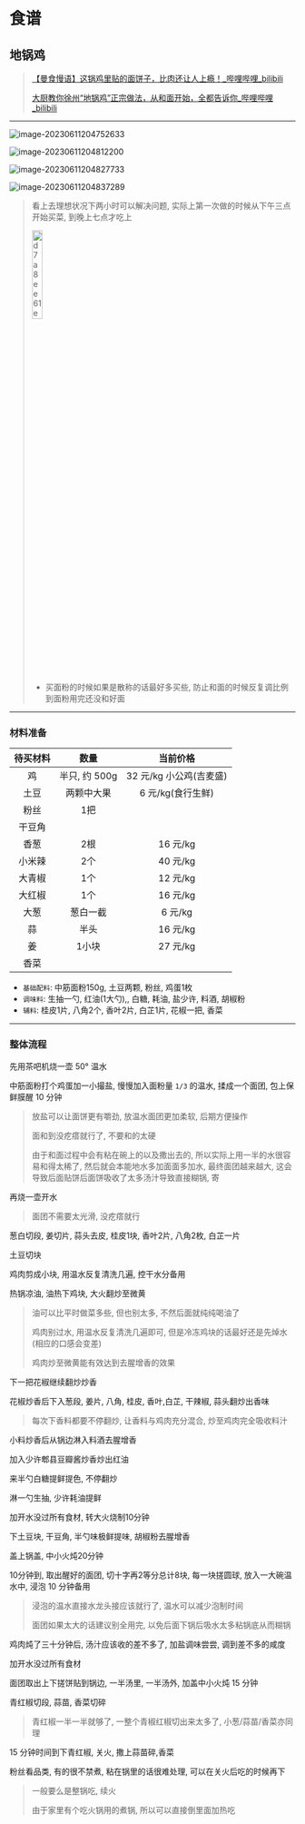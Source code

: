 # 食谱

## 地锅鸡

> [【曼食慢语】这锅鸡里贴的面饼子，比肉还让人上瘾！_哔哩哔哩_bilibili](https://www.bilibili.com/video/BV1XW411h7ad/?spm_id_from=333.337.search-card.all.click&vd_source=bb4d7b2841dd4d0035c93d44ba5cf11a)
>
> [大厨教你徐州“地锅鸡”正宗做法，从和面开始，全都告诉你_哔哩哔哩_bilibili](https://www.bilibili.com/video/BV1Lb4y1Z7B4/?spm_id_from=333.337.search-card.all.click&vd_source=bb4d7b2841dd4d0035c93d44ba5cf11a)

---

![image-20230611204752633](http://cdn.ayusummer233.top/DailyNotes/202306112047718.png)

![image-20230611204812200](http://cdn.ayusummer233.top/DailyNotes/202306112048260.png)

![image-20230611204827733](http://cdn.ayusummer233.top/DailyNotes/202306112048749.png)

![image-20230611204837289](http://cdn.ayusummer233.top/DailyNotes/202306112048305.png)

> 看上去理想状况下两小时可以解决问题, 实际上第一次做的时候从下午三点开始买菜, 到晚上七点才吃上
>
> <img src="http://cdn.ayusummer233.top/DailyNotes/202306180013090.jpg" alt="d7a8ee61eddc5f173180f330a009acbe" width="20%;" />
>
> - 买面粉的时候如果是散称的话最好多买些, 防止和面的时候反复调比例到面粉用完还没和好面

---

### 材料准备

| 待买材料 |     数量      |        当前价格         |
| :------: | :-----------: | :---------------------: |
|    鸡    | 半只, 约 500g | 32 元/kg 小公鸡(吉麦盛) |
|   土豆   |  两颗中大果   |    6 元/kg(食行生鲜)    |
|   粉丝   |      1把      |                         |
|  干豆角  |               |                         |
|   香葱   |      2根      |        16 元/kg         |
|  小米辣  |      2个      |        40 元/kg         |
|  大青椒  |      1个      |        12 元/kg         |
|  大红椒  |      1个      |        16 元/kg         |
|   大葱   |   葱白一截    |         6 元/kg         |
|    蒜    |     半头      |        16 元/kg         |
|    姜    |     1小块     |        27 元/kg         |
|   香菜   |               |                         |

- `基础配料`: 中筋面粉150g, 土豆两颗, 粉丝, 鸡蛋1枚
- `调味料`: 生抽一勺, 红油(1大勺),, 白糖, 耗油, 盐少许, 料酒, 胡椒粉
- `辅料`:  桂皮1片,  八角2个, 香叶2片, 白芷1片, 花椒一把, 香菜

---

### 整体流程

先用茶吧机烧一壶 50° 温水

中筋面粉打个鸡蛋加一小撮盐, 慢慢加入面粉量 `1/3` 的温水, 揉成一个面团, 包上保鲜膜醒 10 分钟

> 放盐可以让面饼更有嚼劲, 放温水面团更加柔软, 后期方便操作
>
> 面和到没疙瘩就行了, 不要和的太硬
>
> 由于和面过程中会有粘在碗上的以及撒出去的, 所以实际上用一半的水很容易和得太稀了, 然后就会本能地水多加面面多加水, 最终面团越来越大, 这会导致后面贴饼后面饼吸收了太多汤汁导致直接糊锅, 寄

再烧一壶开水

> 面团不需要太光滑, 没疙瘩就行

葱白切段, 姜切片, 蒜头去皮, 桂皮1块, 香叶2片, 八角2枚, 白芷一片

土豆切块

鸡肉剪成小块, 用温水反复清洗几遍, 控干水分备用

热锅凉油,  油热下鸡块, 大火翻炒至微黄 

> 油可以比平时做菜多些, 但也别太多, 不然后面就纯纯喝油了
>
> 鸡肉别过水, 用温水反复清洗几遍即可, 但是冷冻鸡块的话最好还是先焯水(相应的口感会变差)
>
> 鸡肉炒至微黄能有效达到去腥增香的效果

下一把花椒继续翻炒炒香

花椒炒香后下入葱段, 姜片, 八角, 桂皮, 香叶,白芷, 干辣椒, 蒜头翻炒出香味

> 每次下香料都要不停翻炒, 让香料与鸡肉充分混合, 炒至鸡肉完全吸收料汁

小料炒香后从锅边淋入料酒去腥增香

加入少许郫县豆瓣酱炒香炒出红油

来半勺白糖提鲜提色, 不停翻炒

淋一勺生抽, 少许耗油提鲜

加开水没过所有食材, 转大火烧制10分钟

下土豆块, 干豆角, 半勺味极鲜提味, 胡椒粉去腥增香

盖上锅盖, 中小火炖20分钟

10分钟到, 取出醒好的面团, 切十字再2等分总计8块, 每一块搓圆球, 放入一大碗温水中, 浸泡 10 分钟备用

> 浸泡的温水直接水龙头接应该就行了, 温水可以减少泡制时间
>
> 面团如果太大的话建议别全用完, 以免后面下锅后吸水太多粘锅底从而糊锅

鸡肉炖了三十分钟后, 汤汁应该收的差不多了, 加盐调味尝尝, 调到差不多的咸度

加开水没过所有食材

面团取出上下搓饼贴到锅边, 一半汤里, 一半汤外, 加盖中小火炖 15 分钟

青红椒切段, 蒜苗, 香菜切碎

> 青红椒一半一半就够了, 一整个青椒红椒切出来太多了, 小葱/蒜苗/香菜亦同理

15 分钟时间到下青红椒, 关火, 撒上蒜苗碎,香菜

粉丝看品类, 有的很不禁煮, 粘在锅里的话很难处理, 可以在关火后吃的时候再下

> 一般要么是整锅吃, 续火
>
> 由于家里有个吃火锅用的煮锅, 所以可以直接倒里面加热吃

